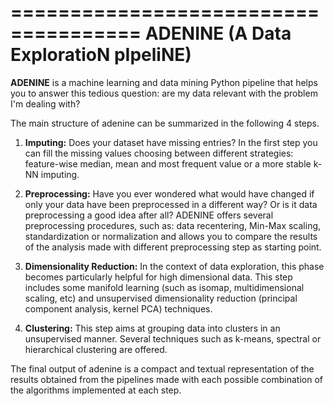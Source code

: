 =====================================
ADENINE (A Data ExploratioN pIpeliNE)
=====================================

**ADENINE** is a machine learning and data mining Python pipeline that helps you to answer this tedious question: are my data relevant with the problem I'm dealing with?

The main structure of adenine can be summarized in the following 4 steps.

1. **Imputing:** Does your dataset have missing entries? In the first step you can fill the missing values choosing between different strategies: feature-wise median, mean and most frequent value or a more stable k-NN imputing.

2. **Preprocessing:** Have you ever wondered what would have changed if only  your data have been preprocessed in a different way? Or is it data preprocessing a good idea after all? ADENINE offers several preprocessing procedures, such as: data recentering, Min-Max scaling, standardization or normalization and allows you to compare the results of the analysis made with different preprocessing step as starting point.

3. **Dimensionality Reduction:** In the context of data exploration, this phase becomes particularly helpful for high dimensional data. This step includes some manifold learning (such as isomap, multidimensional scaling, etc) and unsupervised dimensionality reduction (principal component analysis, kernel PCA) techniques.

4. **Clustering:** This step aims at grouping data into clusters in an unsupervised manner. Several techniques such as k-means, spectral or hierarchical clustering are offered.

The final output of adenine is a compact and textual representation of the results obtained from the pipelines made with each possible combination of the algorithms implemented at each step.
